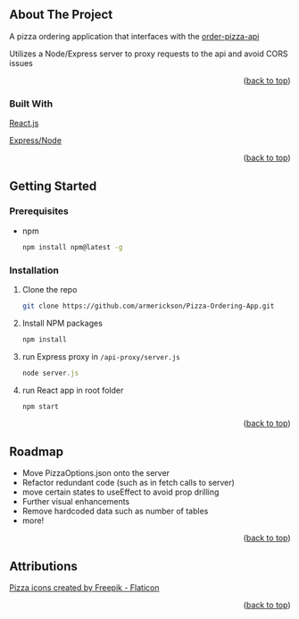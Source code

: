 <!-- ABOUT THE PROJECT -->
## About The Project

A pizza ordering application that interfaces with the [order-pizza-api](https://order-pizza-api.herokuapp.com/api/ui/)

Utilizes a Node/Express server to proxy requests to the api and avoid CORS issues

<p align="right">(<a href="#readme-top">back to top</a>)</p>



### Built With

[React.js](https://reactjs.org/)

[Express/Node](https://expressjs.com/)

<p align="right">(<a href="#readme-top">back to top</a>)</p>



<!-- GETTING STARTED -->
## Getting Started

### Prerequisites

* npm
  ```sh
  npm install npm@latest -g
  ```

### Installation

1. Clone the repo
   ```sh
   git clone https://github.com/armerickson/Pizza-Ordering-App.git
   ```
2. Install NPM packages
   ```sh
   npm install
   ```
3. run Express proxy in `/api-proxy/server.js`
   ```js
   node server.js
   ```
4. run React app in root folder
    ```js
    npm start
    ```


<p align="right">(<a href="#readme-top">back to top</a>)</p>


<!-- ROADMAP -->
## Roadmap

- Move PizzaOptions.json onto the server
- Refactor redundant code (such as in fetch calls to server)
- move certain states to useEffect to avoid prop drilling
- Further visual enhancements
- Remove hardcoded data such as number of tables
- more!


<p align="right">(<a href="#readme-top">back to top</a>)</p>


<!-- ATTRIBUTIONS -->
## Attributions

<a href="https://www.flaticon.com/free-icons/pizza" title="pizza icons">Pizza icons created by Freepik - Flaticon</a>

<p align="right">(<a href="#readme-top">back to top</a>)</p>

